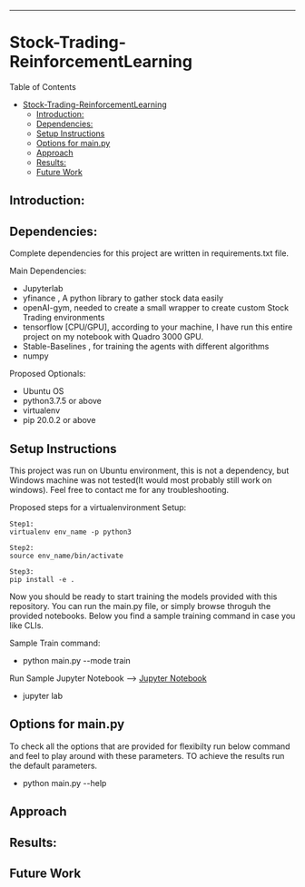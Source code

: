 ***

# Stock-Trading-ReinforcementLearning

<summary>Table of Contents</summary>

- [Stock-Trading-ReinforcementLearning](#stock-trading-reinforcementlearning)
  - [Introduction:](#introduction)
  - [Dependencies:](#dependencies)
  - [Setup Instructions](#setup-instructions)
  - [Options for main.py](#options-for-mainpy)
  - [Approach](#approach)
  - [Results:](#results)
  - [Future Work](#future-work)


## Introduction:


## Dependencies:

Complete dependencies for this project are written in requirements.txt file.

Main Dependencies:
- Jupyterlab
- yfinance , A python library to gather stock data easily
- openAI-gym, needed to create a small wrapper to create custom Stock Trading environments
- tensorflow [CPU/GPU], according to your machine, I have run this entire project on my notebook with Quadro 3000 GPU.
- Stable-Baselines , for training the agents with different algorithms
- numpy

Proposed Optionals:
- Ubuntu OS
- python3.7.5 or above
- virtualenv
- pip 20.0.2 or above

## Setup Instructions

This project was run on Ubuntu environment, this is not a dependency, but Windows machine was not tested(It would most probably still work on windows). Feel free to contact me for any troubleshooting.

Proposed steps for a virtualenvironment Setup:

```shell
Step1:
virtualenv env_name -p python3 

Step2:
source env_name/bin/activate

Step3:
pip install -e .
```

Now you should be ready to start training the models provided with this repository. You can run the main.py file, or simply browse throguh the provided notebooks. Below you find a sample training command in case you like CLIs.

Sample Train command:
	
- python main.py --mode train 

Run Sample Jupyter Notebook --> [Jupyter Notebook](./notebooks/yFinance_libtest.ipynb)
- jupyter lab 


## Options for main.py
To check all the options that are provided for flexibilty run below command and feel to play around with these parameters. TO achieve the results run the default parameters.

-	python main.py --help


## Approach




## Results:

## Future Work

